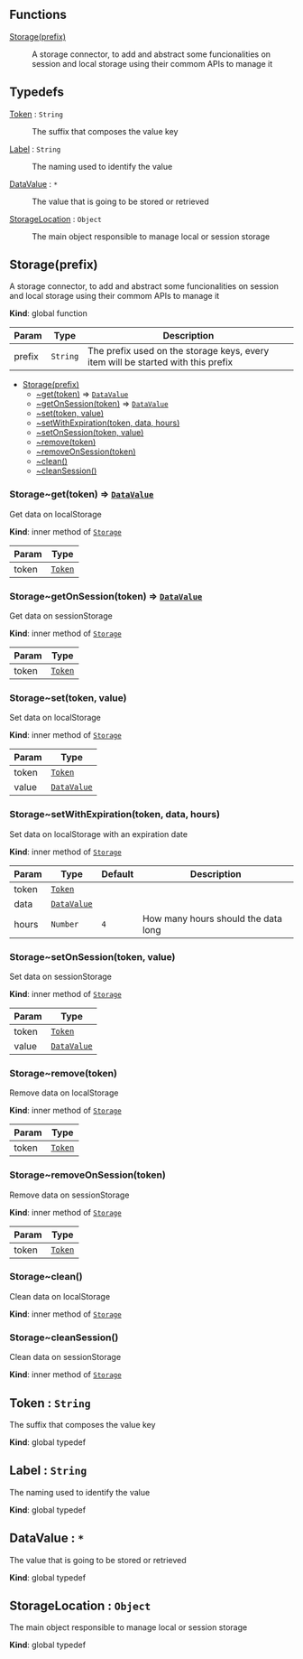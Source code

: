 ## Functions

<dl>
<dt><a href="#Storage">Storage(prefix)</a></dt>
<dd><p>A storage connector, to add and abstract some funcionalities on session and local storage using their commom APIs to manage it</p>
</dd>
</dl>

## Typedefs

<dl>
<dt><a href="#Token">Token</a> : <code>String</code></dt>
<dd><p>The suffix that composes the value key</p>
</dd>
<dt><a href="#Label">Label</a> : <code>String</code></dt>
<dd><p>The naming used to identify the value</p>
</dd>
<dt><a href="#DataValue">DataValue</a> : <code>*</code></dt>
<dd><p>The value that is going to be stored or retrieved</p>
</dd>
<dt><a href="#StorageLocation">StorageLocation</a> : <code>Object</code></dt>
<dd><p>The main object responsible to manage local or session storage</p>
</dd>
</dl>

<a name="Storage"></a>

## Storage(prefix)
A storage connector, to add and abstract some funcionalities on session and local storage using their commom APIs to manage it

**Kind**: global function  

| Param | Type | Description |
| --- | --- | --- |
| prefix | <code>String</code> | The prefix used on the storage keys, every item will be started with this prefix |


* [Storage(prefix)](#Storage)
    * [~get(token)](#Storage..get) ⇒ [<code>DataValue</code>](#DataValue)
    * [~getOnSession(token)](#Storage..getOnSession) ⇒ [<code>DataValue</code>](#DataValue)
    * [~set(token, value)](#Storage..set)
    * [~setWithExpiration(token, data, hours)](#Storage..setWithExpiration)
    * [~setOnSession(token, value)](#Storage..setOnSession)
    * [~remove(token)](#Storage..remove)
    * [~removeOnSession(token)](#Storage..removeOnSession)
    * [~clean()](#Storage..clean)
    * [~cleanSession()](#Storage..cleanSession)

<a name="Storage..get"></a>

### Storage~get(token) ⇒ [<code>DataValue</code>](#DataValue)
Get data on localStorage

**Kind**: inner method of [<code>Storage</code>](#Storage)  

| Param | Type |
| --- | --- |
| token | [<code>Token</code>](#Token) | 

<a name="Storage..getOnSession"></a>

### Storage~getOnSession(token) ⇒ [<code>DataValue</code>](#DataValue)
Get data on sessionStorage

**Kind**: inner method of [<code>Storage</code>](#Storage)  

| Param | Type |
| --- | --- |
| token | [<code>Token</code>](#Token) | 

<a name="Storage..set"></a>

### Storage~set(token, value)
Set data on localStorage

**Kind**: inner method of [<code>Storage</code>](#Storage)  

| Param | Type |
| --- | --- |
| token | [<code>Token</code>](#Token) | 
| value | [<code>DataValue</code>](#DataValue) | 

<a name="Storage..setWithExpiration"></a>

### Storage~setWithExpiration(token, data, hours)
Set data on localStorage with an expiration date

**Kind**: inner method of [<code>Storage</code>](#Storage)  

| Param | Type | Default | Description |
| --- | --- | --- | --- |
| token | [<code>Token</code>](#Token) |  |  |
| data | [<code>DataValue</code>](#DataValue) |  |  |
| hours | <code>Number</code> | <code>4</code> | How many hours should the data long |

<a name="Storage..setOnSession"></a>

### Storage~setOnSession(token, value)
Set data on sessionStorage

**Kind**: inner method of [<code>Storage</code>](#Storage)  

| Param | Type |
| --- | --- |
| token | [<code>Token</code>](#Token) | 
| value | [<code>DataValue</code>](#DataValue) | 

<a name="Storage..remove"></a>

### Storage~remove(token)
Remove data on localStorage

**Kind**: inner method of [<code>Storage</code>](#Storage)  

| Param | Type |
| --- | --- |
| token | [<code>Token</code>](#Token) | 

<a name="Storage..removeOnSession"></a>

### Storage~removeOnSession(token)
Remove data on sessionStorage

**Kind**: inner method of [<code>Storage</code>](#Storage)  

| Param | Type |
| --- | --- |
| token | [<code>Token</code>](#Token) | 

<a name="Storage..clean"></a>

### Storage~clean()
Clean data on localStorage

**Kind**: inner method of [<code>Storage</code>](#Storage)  
<a name="Storage..cleanSession"></a>

### Storage~cleanSession()
Clean data on sessionStorage

**Kind**: inner method of [<code>Storage</code>](#Storage)  
<a name="Token"></a>

## Token : <code>String</code>
The suffix that composes the value key

**Kind**: global typedef  
<a name="Label"></a>

## Label : <code>String</code>
The naming used to identify the value

**Kind**: global typedef  
<a name="DataValue"></a>

## DataValue : <code>\*</code>
The value that is going to be stored or retrieved

**Kind**: global typedef  
<a name="StorageLocation"></a>

## StorageLocation : <code>Object</code>
The main object responsible to manage local or session storage

**Kind**: global typedef  
